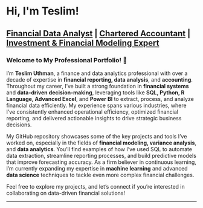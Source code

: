# Hi, I'm Teslim!

## **[Financial Data Analyst](https://github.com/TeslimAdeyanju) | [Chartered Accountant](https://www.linkedin.com/in/adeyanjuteslimuthman/) | [Investment & Financial Modeling Expert](https://www.linkedin.com/in/adeyanjuteslimuthman/)**

### Welcome to My Professional Portfolio! 👋

I’m **Teslim Uthman**, a finance and data analytics professional with over a decade of expertise in **financial reporting, data analysis**, and **accounting**. Throughout my career, I’ve built a strong foundation in **financial systems** and **data-driven decision-making**, leveraging tools like **SQL, Python, R Language, Advanced Excel**, and **Power BI** to extract, process, and analyze financial data efficiently. My experience spans various industries, where I’ve consistently enhanced operational efficiency, optimized financial reporting, and delivered actionable insights to drive strategic business decisions.

My GitHub repository showcases some of the key projects and tools I’ve worked on, especially in the fields of **financial modeling, variance analysis**, and **data analytics**. You’ll find examples of how I’ve used SQL to automate data extraction, streamline reporting processes, and build predictive models that improve forecasting accuracy. As a firm believer in continuous learning, I’m currently expanding my expertise in **machine learning** and advanced **data science** techniques to tackle even more complex financial challenges.

Feel free to explore my projects, and let’s connect if you’re interested in collaborating on data-driven financial solutions!

---

